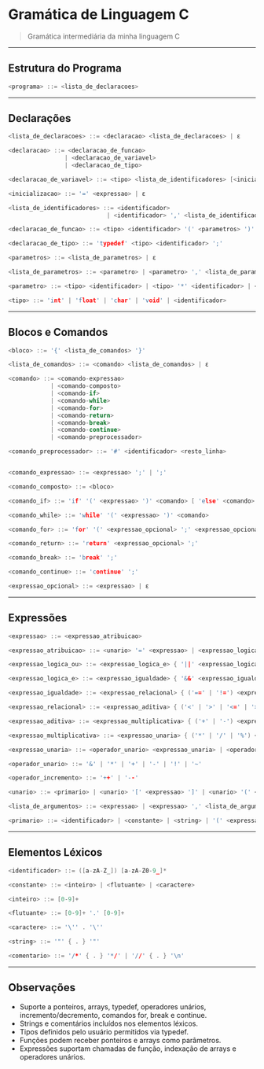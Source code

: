 # Gramática de Linguagem C

> Gramática intermediária da minha linguagem C

___

## Estrutura do Programa

```c
<programa> ::= <lista_de_declaracoes>
```

___

## Declarações

```c
<lista_de_declaracoes> ::= <declaracao> <lista_de_declaracoes> | ε

<declaracao> ::= <declaracao_de_funcao> 
                | <declaracao_de_variavel> 
                | <declaracao_de_tipo>

<declaracao_de_variavel> ::= <tipo> <lista_de_identificadores> [<inicializacao>] ';'

<inicializacao> ::= '=' <expressao> | ε

<lista_de_identificadores> ::= <identificador> 
                            | <identificador> ',' <lista_de_identificadores>

<declaracao_de_funcao> ::= <tipo> <identificador> '(' <parametros> ')' <bloco>

<declaracao_de_tipo> ::= 'typedef' <tipo> <identificador> ';'

<parametros> ::= <lista_de_parametros> | ε

<lista_de_parametros> ::= <parametro> | <parametro> ',' <lista_de_parametros>

<parametro> ::= <tipo> <identificador> | <tipo> '*' <identificador> | <tipo> <identificador> '[' ']'

<tipo> ::= 'int' | 'float' | 'char' | 'void' | <identificador>
```

___

## Blocos e Comandos

```c
<bloco> ::= '{' <lista_de_comandos> '}'

<lista_de_comandos> ::= <comando> <lista_de_comandos> | ε

<comando> ::= <comando-expressao>
            | <comando-composto>
            | <comando-if>
            | <comando-while>
            | <comando-for>
            | <comando-return>
            | <comando-break>
            | <comando-continue>
            | <comando-preprocessador>

<comando_preprocessador> ::= '#' <identificador> <resto_linha>


<comando_expressao> ::= <expressao> ';' | ';'

<comando_composto> ::= <bloco>

<comando_if> ::= 'if' '(' <expressao> ')' <comando> [ 'else' <comando> ]

<comando_while> ::= 'while' '(' <expressao> ')' <comando>

<comando_for> ::= 'for' '(' <expressao_opcional> ';' <expressao_opcional> ';' <expressao_opcional> ')' <comando>

<comando_return> ::= 'return' <expressao_opcional> ';'

<comando_break> ::= 'break' ';'

<comando_continue> ::= 'continue' ';'

<expressao_opcional> ::= <expressao> | ε
```

___

## Expressões

```c
<expressao> ::= <expressao_atribuicao>

<expressao_atribuicao> ::= <unario> '=' <expressao> | <expressao_logica_ou>

<expressao_logica_ou> ::= <expressao_logica_e> { '||' <expressao_logica_e> }

<expressao_logica_e> ::= <expressao_igualdade> { '&&' <expressao_igualdade> }

<expressao_igualdade> ::= <expressao_relacional> { ('==' | '!=') <expressao_relacional> }

<expressao_relacional> ::= <expressao_aditiva> { ('<' | '>' | '<=' | '>=') <expressao_aditiva> }

<expressao_aditiva> ::= <expressao_multiplicativa> { ('+' | '-') <expressao_multiplicativa> }

<expressao_multiplicativa> ::= <expressao_unaria> { ('*' | '/' | '%') <expressao_unaria> }

<expressao_unaria> ::= <operador_unario> <expressao_unaria> | <operador_incremento> <unario> | <unario> <operador_incremento> | <unario>

<operador_unario> ::= '&' | '*' | '+' | '-' | '!' | '~'

<operador_incremento> ::= '++' | '--'

<unario> ::= <primario> | <unario> '[' <expressao> ']' | <unario> '(' <lista_de_argumentos> ')'

<lista_de_argumentos> ::= <expressao> | <expressao> ',' <lista_de_argumentos> | ε

<primario> ::= <identificador> | <constante> | <string> | '(' <expressao> ')'
```

___

## Elementos Léxicos

```c
<identificador> ::= ([a-zA-Z_]) [a-zA-Z0-9_]*

<constante> ::= <inteiro> | <flutuante> | <caractere>

<inteiro> ::= [0-9]+

<flutuante> ::= [0-9]+ '.' [0-9]+

<caractere> ::= '\'' . '\''

<string> ::= '"' { . } '"'

<comentario> ::= '/*' { . } '*/' | '//' { . } '\n'
```

___

## Observações

- Suporte a ponteiros, arrays, typedef, operadores unários, incremento/decremento, comandos for, break e continue.
- Strings e comentários incluídos nos elementos léxicos.
- Tipos definidos pelo usuário permitidos via typedef.
- Funções podem receber ponteiros e arrays como parâmetros.
- Expressões suportam chamadas de função, indexação de arrays e operadores unários.

